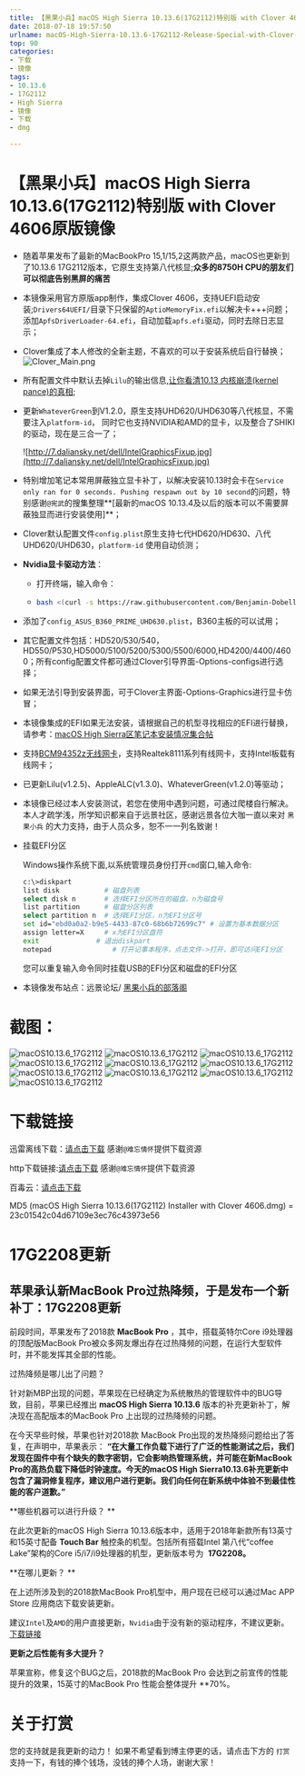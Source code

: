 ```yaml
---
title: 【黑果小兵】macOS High Sierra 10.13.6(17G2112)特别版 with Clover 4606原版镜像
date: 2018-07-18 19:57:50
urlname: macOS-High-Sierra-10.13.6-17G2112-Release-Special-with-Clover-4606-original-mirror
top: 90
categories:
- 下载
- 镜像
tags:
- 10.13.6
- 17G2112
- High Sierra
- 镜像
- 下载
- dmg

---
```


# 【黑果小兵】macOS High Sierra 10.13.6(17G2112)特别版 with Clover 4606原版镜像

- 随着苹果发布了最新的MacBookPro 15,1/15,2这两款产品，macOS也更新到了10.13.6 17G2112版本，它原生支持第八代核显;**众多的8750H CPU的朋友们可以彻底告别黑屏的痛苦**

- 本镜像采用官方原版app制作，集成Clover 4606，支持UEFI启动安装;`Drivers64UEFI/`目录下只保留的`AptioMemoryFix.efi`以解决卡+++问题；添加`ApfsDriverLoader-64.efi`，自动加载`apfs.efi`驱动，同时去除日志显示；

- Clover集成了本人修改的全新主题，不喜欢的可以于安装系统后自行替换；![Clover_Main.png](http://7.daliansky.net/10.13.5/Clover_Main.png)

- 所有配置文件中默认去掉`Lilu`的输出信息,[让你看清10.13 内核崩溃(kernel pance)的真相](https://blog.daliansky.net/macOS-10.13-installation-of-common-problems-and-solutions.html);

- 更新`WhateverGreen`到V1.2.0，原生支持UHD620/UHD630等八代核显，不需要注入`platform-id`， 同时它也支持NVIDIA和AMD的显卡，以及整合了SHIKI的驱动，现在是三合一了；

  ![http://7.daliansky.net/dell/IntelGraphicsFixup.jpg](http://7.daliansky.net/dell/IntelGraphicsFixup.jpg)

- 特别增加笔记本常用屏蔽独立显卡补丁，以解决安装10.13时会卡在`Service only ran for 0 seconds. Pushing respawn out by 10 second`的问题，特别感谢` @宪武 `的搜集整理**[最新的macOS 10.13.4及以后的版本可以不需要屏蔽独显而进行安装使用]**；

- Clover默认配置文件`config.plist`原生支持七代HD620/HD630、八代UHD620/UHD630，`platform-id` 使用自动侦测；

- **Nvidia显卡驱动方法**：

  - 打开终端，输入命令：

  - ```bash
    bash <(curl -s https://raw.githubusercontent.com/Benjamin-Dobell/nvidia-update/master/nvidia-update.sh)
    ```

- 添加了`config_ASUS_B360_PRIME_UHD630.plist`，B360主板的可以试用；

- 其它配置文件包括：HD520/530/540，HD550/P530,HD5000/5100/5200/5300/5500/6000,HD4200/4400/4600；所有config配置文件都可通过Clover引导界面-Options-configs进行选择；

- 如果无法引导到安装界面，可于Clover主界面-Options-Graphics进行显卡仿冒；

- 本镜像集成的EFI如果无法安装，请根据自己的机型寻找相应的EFI进行替换，请参考：[macOS High Sierra区笔记本安装情况集合帖](http://bbs.pcbeta.com/viewthread-1753483-1-1.html)

- 支持[BCM94352z无线网卡](https://blog.daliansky.net/Broadcom-BCM94352z-DW1560-drive-new-posture.html#more)，支持Realtek8111系列有线网卡，支持Intel板载有线网卡；

- 已更新Lilu(v1.2.5)、AppleALC(v1.3.0)、WhateverGreen(v1.2.0)等驱动；

- 本镜像已经过本人安装测试，若您在使用中遇到问题，可通过爬楼自行解决。本人才疏学浅，所学知识都来自于远景社区，感谢远景各位大咖一直以来对 `黑果小兵` 的大力支持，由于人员众多，恕不一一列名致谢！

- 挂载EFI分区

  Windows操作系统下面,以系统管理员身份打开`cmd`窗口,输入命令:

  ```sh
  c:\>diskpart
  list disk           # 磁盘列表
  select disk n       # 选择EFI分区所在的磁盘，n为磁盘号
  list partition      # 磁盘分区列表
  select partition n  # 选择EFI分区，n为EFI分区号
  set id="ebd0a0a2-b9e5-4433-87c0-68b6b72699c7"	# 设置为基本数据分区
  assign letter=X     # x为EFI分区盘符
  exit				# 退出diskpart
  notepad				# 打开记事本程序，点击文件->打开，即可访问EFI分区
  ```

  您可以重复输入命令同时挂载USB的EFI分区和磁盘的EFI分区

- 本镜像发布站点：远景论坛/ [黑果小兵的部落阁](https://blog.daliansky.net)

# 截图：

![macOS10.13.6_17G2112](http://7.daliansky.net/10.13.6_17G2112/17G2112.jpg)
![macOS10.13.6_17G2112](http://7.daliansky.net/10.13.6_17G2112/CNLFB.png)
![macOS10.13.6_17G2112](http://7.daliansky.net/10.13.6_17G2112/IGPU.jpg)
![macOS10.13.6_17G2112](http://7.daliansky.net/10.13.6_17G2112/audio.jpg)
![macOS10.13.6_17G2112](http://7.daliansky.net/10.13.6_17G2112/battery.jpg)
![macOS10.13.6_17G2112](http://7.daliansky.net/10.13.6_17G2112/displays.jpg)
![macOS10.13.6_17G2112](http://7.daliansky.net/10.13.6_17G2112/hidpi.jpg)
![macOS10.13.6_17G2112](http://7.daliansky.net/10.13.6_17G2112/igcfl_igcnl.jpg)
![macOS10.13.6_17G2112](http://7.daliansky.net/10.13.6_17G2112/pci.jpg)
![macOS10.13.6_17G2112](http://7.daliansky.net/10.13.6_17G2112/usb.jpg)

# 下载链接

迅雷离线下载：[请点击下载](https://mirrors.dtops.cc/iso/MacOS/daliansky_macos/macOS%20High%20Sierra%2010.13.6%2817G2112%29%20Installer%20with%20Clover%204606.dmg) 感谢`@难忘情怀`提供下载资源

http下载链接:[请点击下载](https://mirrors.dtops.cc/iso/MacOS/daliansky_macos/) 感谢`@难忘情怀`提供下载资源

百毒云：[请点击下载](https://pan.baidu.com/s/1_dh7nwnDPWtRWLczw5tEoQ)

MD5 (macOS High Sierra 10.13.6(17G2112) Installer with Clover 4606.dmg) = 23c01542c04d67109e3ec76c43973e56

# 17G2208更新

## 苹果承认新MacBook Pro过热降频，于是发布一个新补丁：17G2208更新

前段时间，苹果发布了2018款  **MacBook Pro**  ，其中，搭载英特尔Core i9处理器的顶配版MacBook Pro被众多网友爆出存在过热降频的问题，在运行大型软件时，并不能发挥其全部的性能。 

过热降频是哪儿出了问题？ 

针对新MBP出现的问题，苹果现在已经确定为系统散热的管理软件中的BUG导致，目前，苹果已经推出  **macOS High Sierra 10.13.6**  版本的补充更新补丁，解决现在高配版本的MacBook Pro 上出现的过热降频的问题。 

在今天早些时候，苹果也针对2018款 MacBook Pro出现的发热降频问题给出了答复，在声明中，苹果表示：  **“在大量工作负载下进行了广泛的性能测试之后，我们发现在固件中有个缺失的数字密钥，它会影响热管理系统，并可能在新MacBook Pro的高热负载下降低时钟速度。今天的macOS High Sierra10.13.6补充更新中包含了漏洞修复程序，建议用户进行更新。我们向任何在新系统中体验不到最佳性能的客户道歉。”** 

**哪些机器可以进行升级？ **

在此次更新的macOS High Sierra 10.13.6版本中，适用于2018年新款所有13英寸和15英寸配备  **Touch Bar**  触控条的机型。包括所有搭载Intel 第八代“coffee Lake”架构的Core i5/i7/i9处理器的机型，更新版本号为  **17G2208。**

**在哪儿更新？ **

在上述所涉及到的2018款MacBook Pro机型中，用户现在已经可以通过Mac APP Store 应用商店下载安装更新。

建议`Intel`及`AMD`的用户直接更新，`Nvidia`由于没有新的驱动程序，不建议更新。[下载链接](https://support.apple.com/kb/DL1973?locale=zh_CN)

**更新之后性能有多大提升？** 

苹果宣称，修复这个BUG之后，2018款的MacBook Pro 会达到之前宣传的性能提升的效果，15英寸的MacBook Pro 性能会整体提升  **70%。

# 关于打赏

您的支持就是我更新的动力！
如果不希望看到博主停更的话，请点击下方的 `打赏` 支持一下，有钱的捧个钱场，没钱的捧个人场，谢谢大家！

